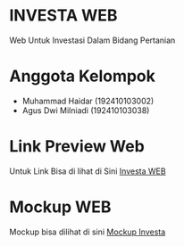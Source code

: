 # INVESTA WEB

Web Untuk Investasi Dalam Bidang Pertanian

# Anggota Kelompok
- Muhammad Haidar    (192410103002)
- Agus Dwi Milniadi  (192410103038)

# Link Preview Web
Untuk Link Bisa di lihat di Sini [Investa WEB](https://golz04.github.io/investa-web/index.html)

# Mockup WEB
Mockup bisa dilihat di sini [Mockup Investa](https://github.com/golz04/Investa-prepare)
